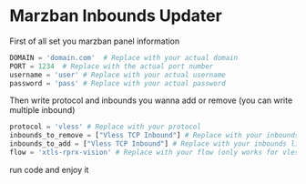 # Marzban Inbounds Updater

First of all set you marzban panel information
```python
DOMAIN = 'domain.com'  # Replace with your actual domain
PORT = 1234  # Replace with the actual port number
username = 'user' # Replace with your actual username
password = 'pass' # Replace with your actual password
```
Then write protocol and inbounds you wanna add or remove (you can write multiple inbound)

```python
protocol = 'vless' # Replace with your protocol
inbounds_to_remove = ["Vless TCP Inbound"] # Replace with your inbounds list
inbounds_to_add = ["Vless TCP Inbound"] # Replace with your inbounds list
flow = 'xtls-rprx-vision' # Replace with your flow (only works for vless)
```
run code and enjoy it